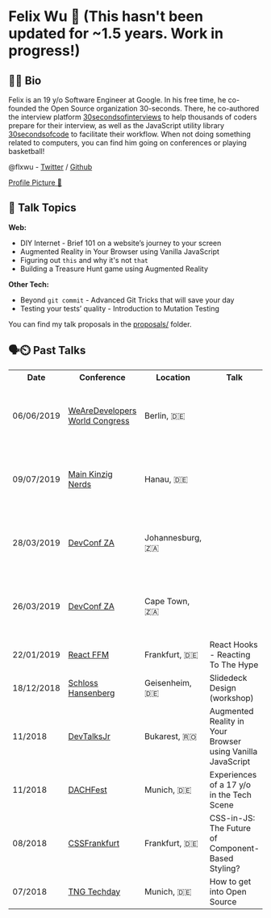 # Felix Wu 🐺 (This hasn't been updated for ~1.5 years. Work in progress!)



## 👨‍💻 Bio

Felix is an 19 y/o Software Engineer at Google. In his free time, he co-founded the Open Source organization 30-seconds. There, he co-authored the interview platform [30secondsofinterviews](https://github.com/30-seconds/30-seconds-of-interviews) to help thousands of coders prepare for their interview, as well as the JavaScript utility library [30secondsofcode](https://github.com/30-seconds/30-seconds-of-code) to facilitate their workflow. When not doing something related to computers, you can find him going on conferences or playing basketball! 

@flxwu - [Twitter](https://twitter.com/felix_codes) / [Github](https://github.com/flxwu)

[Profile Picture 📸](/profile.png)


## 💬 Talk Topics
**Web:**

* DIY Internet - Brief 101 on a website’s journey to your screen
* Augmented Reality in Your Browser using Vanilla JavaScript
* Figuring out `this` and why it's not `that`
* Building a Treasure Hunt game using Augmented Reality

**Other Tech:**

* Beyond `git commit` - Advanced Git Tricks that will save your day
* Testing your tests’ quality - Introduction to Mutation Testing

You can find my talk proposals in the [proposals/](/proposals) folder.



## 🗣️⏲️ Past Talks

<table class="tg">
  <tr>
    <th class="tg-0pky">Date</th>
    <th class="tg-0pky">Conference</th>
    <th class="tg-0pky">Location</th>
    <th class="tg-0pky">Talk</th>
    <th class="tg-0lax">Video/Slides</th>
  </tr>
  <tr>
    <td class="tg-0pky">06/06/2019</td>
    <td class="tg-0pky"><a href="https://events.wearedevelopers.com/world-congress/">WeAreDevelopers World Congress</a></td>
    <td class="tg-0pky">Berlin, 🇩🇪 <td>
    <td class="tg-0pky">Testing your tests’ quality - Introduction to Mutation Testing</td>
    <td class="tg-0lax"><a href="https://speakerdeck.com/flxwu/react-hooks-reacting-to-the-hype">Slides</a></td>
  </tr>
  <tr>
    <td class="tg-0pky">09/07/2019</td>
    <td class="tg-0pky"><a href="https://main-kinzig-nerds.de/">Main Kinzig Nerds</a></td>
    <td class="tg-0pky">Hanau, 🇩🇪 <td>
    <td class="tg-0pky">Testing your tests’ quality - Introduction to Mutation Testing</td>
    <td class="tg-0lax"><a href="https://speakerdeck.com/flxwu/react-hooks-reacting-to-the-hype">Slides</a></td>
  </tr>
  <tr>
    <td class="tg-0pky">28/03/2019</td>
    <td class="tg-0pky"><a href="https://devconf.co.za">DevConf ZA</a></td>
    <td class="tg-0pky">Johannesburg, 🇿🇦 <td>
    <td class="tg-0pky">Testing your tests’ quality - Introduction to Mutation Testing</td>
    <td class="tg-0lax"><a href="https://youtu.be/WTR8k6oPTyY">Video</a>/<a href="https://speakerdeck.com/flxwu/react-hooks-reacting-to-the-hype">Slides</a></td>
  </tr>
  <tr>
    <td class="tg-0pky">26/03/2019</td>
    <td class="tg-0pky"><a href="https://devconf.co.za">DevConf ZA</a></td>
    <td class="tg-0pky">Cape Town, 🇿🇦 <td>
    <td class="tg-0pky">Testing your tests’ quality - Introduction to Mutation Testing</td>
    <td class="tg-0lax"><a href="https://speakerdeck.com/flxwu/making-your-tests-fail-introduction-to-mutation-testing">Slides</a></td>
  </tr>
  <tr>
    <td class="tg-0pky">22/01/2019</td>
    <td class="tg-0pky"><a href="https://www.meetup.com/de-DE/React-Meetup-Frankfurt">React FFM</a></td>
    <td class="tg-0pky">Frankfurt, 🇩🇪</td>
    <td class="tg-0pky">React Hooks - Reacting To The Hype</td>
    <td class="tg-0lax"><a href="https://speakerdeck.com/flxwu/react-hooks-reacting-to-the-hype">Slides</a></td>
  </tr>
  <tr>
    <td class="tg-0pky">18/12/2018</td>
    <td class="tg-0pky"><a href="https://hansenberg.de">Schloss Hansenberg</a></td>
    <td class="tg-0pky">Geisenheim, 🇩🇪</td>
    <td class="tg-0pky">Slidedeck Design (workshop)</td>
    <td class="tg-0lax"><a href="https://speakerdeck.com/flxwu/slidedeck-design">Slides</a></td>
  </tr>
  <tr>
    <td class="tg-0pky">11/2018</td>
    <td class="tg-0pky"><a href="http://devtalks.ro/bucharest/devtalksjr/">DevTalksJr</a></td>
    <td class="tg-0pky">Bukarest, 🇷🇴</td>
    <td class="tg-0pky">Augmented Reality in Your Browser using Vanilla JavaScript</td>
    <td class="tg-0lax"><a href="https://speakerdeck.com/flxwu/augmented-reality-in-your-browser-using-vanilla-javascript">Slides</a></td>
  </tr>
  <tr>
    <td class="tg-0pky">11/2018</td>
    <td class="tg-0pky"><a href="http://dachfest.com">DACHFest</a></td>
    <td class="tg-0pky">Munich, 🇩🇪</td>
    <td class="tg-0pky">Experiences of a 17 y/o in the Tech Scene</td>
    <td class="tg-0lax"><a href="https://www.youtube.com/watch?v=tg-NZn5GY10">Video</a>/<a href="https://speakerdeck.com/flxwu/o-in-the-tech-scene">Slides</a></td>
  </tr>
  <tr>
    <td class="tg-0pky">08/2018</td>
    <td class="tg-0pky"><a href="https://cssfrankfurt.de">CSSFrankfurt</a></td>
    <td class="tg-0pky">Frankfurt, 🇩🇪</td>
    <td class="tg-0pky">CSS-in-JS: The Future of Component-Based Styling?</td>
    <td class="tg-0lax"><a href="https://www.youtube.com/watch?v=NcU4RL2rQeg">Video</a>/<a href="https://slides.com/flxwu/css-in-js">Slides</a></td>
  </tr>
  <tr>
    <td class="tg-0pky">07/2018</td>
    <td class="tg-0pky"><a href="https://tngtech.com">TNG Techday</a></td>
    <td class="tg-0pky">Munich, 🇩🇪</td>
    <td class="tg-0pky">How to get into Open Source</td>
    <td class="tg-0lax"><a href="https://vimeo.com/285446527">Video</a>/<a href="https://slides.com/flxwu/get-into-open-source">Slides</a></td>
  </tr>
</table>

